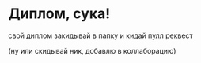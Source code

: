 # Диплом, сука!

свой диплом закидывай в папку и кидай пулл реквест

(ну или скидывай ник, добавлю в коллаборацию)

